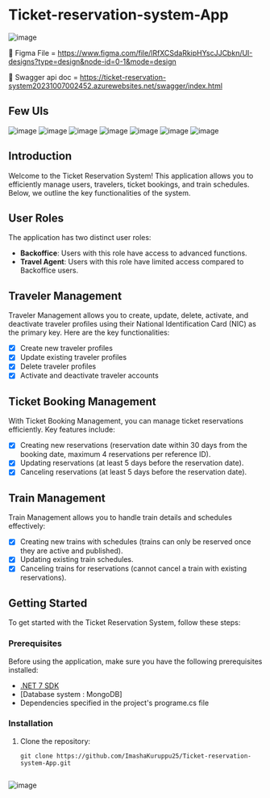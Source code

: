 # Ticket-reservation-system-App
![image](https://github.com/ImashaKuruppu25/Ticket-reservation-system-App/assets/79103952/b61d0abf-0038-45fb-a935-3b4c10b211aa)


🎨 Figma File = https://www.figma.com/file/lRfXCSdaRkipHYscJJCbkn/UI-designs?type=design&node-id=0-1&mode=design

📄 Swagger api doc = https://ticket-reservation-system20231007002452.azurewebsites.net/swagger/index.html

## Few UIs
![image](https://github.com/ImashaKuruppu25/Ticket-reservation-system-App/assets/79103952/ee749d1a-5ac8-4024-8c70-640fdd772008)
![image](https://github.com/ImashaKuruppu25/Ticket-reservation-system-App/assets/79103952/c451037a-3352-41bd-9915-115330abb3d3)
![image](https://github.com/ImashaKuruppu25/Ticket-reservation-system-App/assets/79103952/d9f5fd2b-0812-4fbe-a91a-1e96bff625f1)
![image](https://github.com/ImashaKuruppu25/Ticket-reservation-system-App/assets/79103952/8735bbcc-394a-40db-b797-70ee90131bc0)
![image](https://github.com/ImashaKuruppu25/Ticket-reservation-system-App/assets/79103952/4850a329-0326-4a9e-8baf-57ec784ba610)
![image](https://github.com/ImashaKuruppu25/Ticket-reservation-system-App/assets/79103952/b7264b46-90cf-4006-9ecf-3340ee1909c5)
![image](https://github.com/ImashaKuruppu25/Ticket-reservation-system-App/assets/79103952/03dae200-c0ed-4b88-ac24-f8a63b86282a)




## Introduction
Welcome to the Ticket Reservation System! This application allows you to efficiently manage users, travelers, ticket bookings, and train schedules. Below, we outline the key functionalities of the system.

## User Roles
The application has two distinct user roles:

- **Backoffice**: Users with this role have access to advanced functions.
- **Travel Agent**: Users with this role have limited access compared to Backoffice users.

## Traveler Management
Traveler Management allows you to create, update, delete, activate, and deactivate traveler profiles using their National Identification Card (NIC) as the primary key. Here are the key functionalities:

- [x] Create new traveler profiles
- [x] Update existing traveler profiles
- [x] Delete traveler profiles
- [x] Activate and deactivate traveler accounts

## Ticket Booking Management
With Ticket Booking Management, you can manage ticket reservations efficiently. Key features include:

- [x] Creating new reservations (reservation date within 30 days from the booking date, maximum 4 reservations per reference ID).
- [x] Updating reservations (at least 5 days before the reservation date).
- [x] Canceling reservations (at least 5 days before the reservation date).

## Train Management
Train Management allows you to handle train details and schedules effectively:

- [x] Creating new trains with schedules (trains can only be reserved once they are active and published).
- [x] Updating existing train schedules.
- [x] Canceling trains for reservations (cannot cancel a train with existing reservations).

## Getting Started
To get started with the Ticket Reservation System, follow these steps:

### Prerequisites
Before using the application, make sure you have the following prerequisites installed:
- [.NET 7 SDK](https://dotnet.microsoft.com/download/dotnet/7.0)
- [Database system : MongoDB]
- Dependencies specified in the project's programe.cs file

### Installation
1. Clone the repository:
   ```shell
   git clone https://github.com/ImashaKuruppu25/Ticket-reservation-system-App.git


![image](https://github.com/ImashaKuruppu25/Ticket-reservation-system-App/assets/79103952/70514981-8b92-4748-af78-91416e3abd2e)
